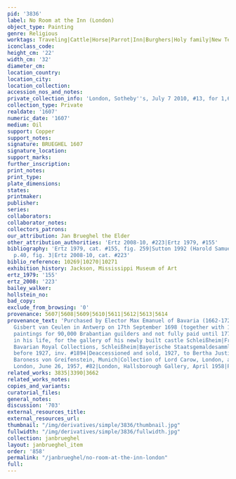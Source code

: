 ```yaml
---
pid: '3836'
label: No Room at the Inn (London)
object_type: Painting
genre: Religious
worktags: Traveling|Cattle|Horse|Parrot|Inn|Burghers|Holy family|New Testament|Road|Wagon
iconclass_code:
height_cm: '22'
width_cm: '32'
diameter_cm:
location_country:
location_city:
location_collection:
accession_nos_and_notes:
private_collection_info: 'London, Sotheby''s, July 7 2010, #13, for 1,609,250 pounds'
collection_type: Private
realdate: '1607'
numeric_date: '1607'
medium: Oil
support: Copper
support_notes:
signature: BRUEGHEL 1607
signature_location:
support_marks:
further_inscription:
print_notes:
print_type:
plate_dimensions:
states:
printmaker:
publisher:
series:
collaborators:
collaborator_notes:
collectors_patrons:
our_attribution: Jan Brueghel the Elder
other_attribution_authorities: 'Ertz 2008-10, #223|Ertz 1979, #155'
bibliography: 'Ertz 1979, cat. #155, fig. 259|Sutton 1992 (Harold Samuel Collection),
  p.40, fig. 3|Ertz 2008-10, cat. #223'
biblio_reference: 10269|10270|10271
exhibition_history: Jackson, Mississippi Museum of Art
ertz_1979: '155'
ertz_2008: '223'
bailey_walker:
hollstein_no:
bad_copy:
exclude_from_browsing: '0'
provenance: 5607|5608|5609|5610|5611|5612|5613|5614
provenance_text: 'Purchased by Elector Max Emanuel of Bavaria (1662-1726) either from
  Gisbert van Ceulen in Antwerp on 17th September 1698 (together with 104 other important
  paintings for 90,000 Brabantian guilders and not fully paid until 1774), or later
  in his life, for the gallery of his newly built castle Schleißheim|From 1806 in
  Bavarian Royal Collections, Schleißheim|Bayerische Staatsgemaldesammlungen, Munich,
  before 1927, inv. #1894|Deaccessioned and sold, 1927, to Bertha Justina Schedel,
  Baroness von Greifenstein, Munich|Collection of Lord Carow, London, after 1927|Sotheby''s,
  London, June 26, 1957, #82|London, Hallsborough Gallery, April 1958|Private collection'
related_works: 3835|3390|3662
related_works_notes:
copies_and_variants:
curatorial_files:
general_notes:
discussion: '703'
external_resources_title:
external_resources_url:
thumbnail: "/img/derivatives/simple/3836/thumbnail.jpg"
fullwidth: "/img/derivatives/simple/3836/fullwidth.jpg"
collection: janbrueghel
layout: janbrueghel_item
order: '858'
permalink: "/janbrueghel/no-room-at-the-inn-london"
full:
---
```

